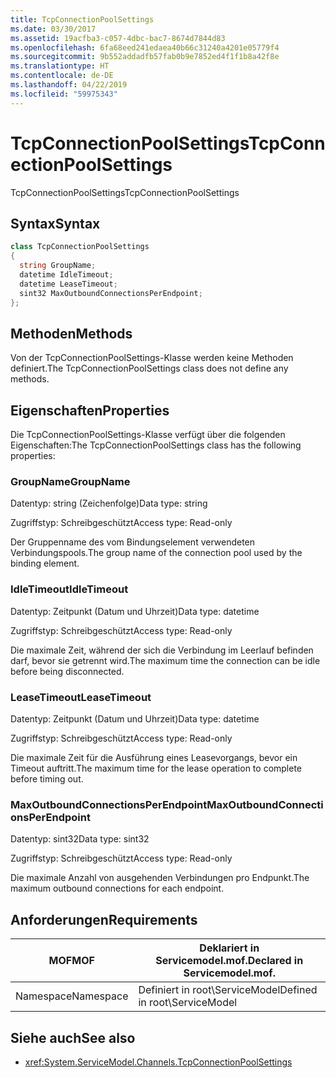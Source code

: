 ```yaml
---
title: TcpConnectionPoolSettings
ms.date: 03/30/2017
ms.assetid: 19acfba3-c057-4dbc-bac7-8674d7844d83
ms.openlocfilehash: 6fa68eed241edaea40b66c31240a4201e05779f4
ms.sourcegitcommit: 9b552addadfb57fab0b9e7852ed4f1f1b8a42f8e
ms.translationtype: HT
ms.contentlocale: de-DE
ms.lasthandoff: 04/22/2019
ms.locfileid: "59975343"
---
```

# <a name="tcpconnectionpoolsettings"></a><span data-ttu-id="32b54-102">TcpConnectionPoolSettings</span><span class="sxs-lookup"><span data-stu-id="32b54-102">TcpConnectionPoolSettings</span></span>
<span data-ttu-id="32b54-103">TcpConnectionPoolSettings</span><span class="sxs-lookup"><span data-stu-id="32b54-103">TcpConnectionPoolSettings</span></span>  
  
## <a name="syntax"></a><span data-ttu-id="32b54-104">Syntax</span><span class="sxs-lookup"><span data-stu-id="32b54-104">Syntax</span></span>  
  
```csharp
class TcpConnectionPoolSettings  
{  
  string GroupName;  
  datetime IdleTimeout;  
  datetime LeaseTimeout;  
  sint32 MaxOutboundConnectionsPerEndpoint;  
};  
```  
  
## <a name="methods"></a><span data-ttu-id="32b54-105">Methoden</span><span class="sxs-lookup"><span data-stu-id="32b54-105">Methods</span></span>  
 <span data-ttu-id="32b54-106">Von der TcpConnectionPoolSettings-Klasse werden keine Methoden definiert.</span><span class="sxs-lookup"><span data-stu-id="32b54-106">The TcpConnectionPoolSettings class does not define any methods.</span></span>  
  
## <a name="properties"></a><span data-ttu-id="32b54-107">Eigenschaften</span><span class="sxs-lookup"><span data-stu-id="32b54-107">Properties</span></span>  
 <span data-ttu-id="32b54-108">Die TcpConnectionPoolSettings-Klasse verfügt über die folgenden Eigenschaften:</span><span class="sxs-lookup"><span data-stu-id="32b54-108">The TcpConnectionPoolSettings class has the following properties:</span></span>  
  
### <a name="groupname"></a><span data-ttu-id="32b54-109">GroupName</span><span class="sxs-lookup"><span data-stu-id="32b54-109">GroupName</span></span>  
 <span data-ttu-id="32b54-110">Datentyp: string (Zeichenfolge)</span><span class="sxs-lookup"><span data-stu-id="32b54-110">Data type: string</span></span>  
  
 <span data-ttu-id="32b54-111">Zugriffstyp: Schreibgeschützt</span><span class="sxs-lookup"><span data-stu-id="32b54-111">Access type: Read-only</span></span>  
  
 <span data-ttu-id="32b54-112">Der Gruppenname des vom Bindungselement verwendeten Verbindungspools.</span><span class="sxs-lookup"><span data-stu-id="32b54-112">The group name of the connection pool used by the binding element.</span></span>  
  
### <a name="idletimeout"></a><span data-ttu-id="32b54-113">IdleTimeout</span><span class="sxs-lookup"><span data-stu-id="32b54-113">IdleTimeout</span></span>  
 <span data-ttu-id="32b54-114">Datentyp: Zeitpunkt (Datum und Uhrzeit)</span><span class="sxs-lookup"><span data-stu-id="32b54-114">Data type: datetime</span></span>  
  
 <span data-ttu-id="32b54-115">Zugriffstyp: Schreibgeschützt</span><span class="sxs-lookup"><span data-stu-id="32b54-115">Access type: Read-only</span></span>  
  
 <span data-ttu-id="32b54-116">Die maximale Zeit, während der sich die Verbindung im Leerlauf befinden darf, bevor sie getrennt wird.</span><span class="sxs-lookup"><span data-stu-id="32b54-116">The maximum time the connection can be idle before being disconnected.</span></span>  
  
### <a name="leasetimeout"></a><span data-ttu-id="32b54-117">LeaseTimeout</span><span class="sxs-lookup"><span data-stu-id="32b54-117">LeaseTimeout</span></span>  
 <span data-ttu-id="32b54-118">Datentyp: Zeitpunkt (Datum und Uhrzeit)</span><span class="sxs-lookup"><span data-stu-id="32b54-118">Data type: datetime</span></span>  
  
 <span data-ttu-id="32b54-119">Zugriffstyp: Schreibgeschützt</span><span class="sxs-lookup"><span data-stu-id="32b54-119">Access type: Read-only</span></span>  
  
 <span data-ttu-id="32b54-120">Die maximale Zeit für die Ausführung eines Leasevorgangs, bevor ein Timeout auftritt.</span><span class="sxs-lookup"><span data-stu-id="32b54-120">The maximum time for the lease operation to complete before timing out.</span></span>  
  
### <a name="maxoutboundconnectionsperendpoint"></a><span data-ttu-id="32b54-121">MaxOutboundConnectionsPerEndpoint</span><span class="sxs-lookup"><span data-stu-id="32b54-121">MaxOutboundConnectionsPerEndpoint</span></span>  
 <span data-ttu-id="32b54-122">Datentyp: sint32</span><span class="sxs-lookup"><span data-stu-id="32b54-122">Data type: sint32</span></span>  
  
 <span data-ttu-id="32b54-123">Zugriffstyp: Schreibgeschützt</span><span class="sxs-lookup"><span data-stu-id="32b54-123">Access type: Read-only</span></span>  
  
 <span data-ttu-id="32b54-124">Die maximale Anzahl von ausgehenden Verbindungen pro Endpunkt.</span><span class="sxs-lookup"><span data-stu-id="32b54-124">The maximum outbound connections for each endpoint.</span></span>  
  
## <a name="requirements"></a><span data-ttu-id="32b54-125">Anforderungen</span><span class="sxs-lookup"><span data-stu-id="32b54-125">Requirements</span></span>  
  
|<span data-ttu-id="32b54-126">MOF</span><span class="sxs-lookup"><span data-stu-id="32b54-126">MOF</span></span>|<span data-ttu-id="32b54-127">Deklariert in Servicemodel.mof.</span><span class="sxs-lookup"><span data-stu-id="32b54-127">Declared in Servicemodel.mof.</span></span>|  
|---------|-----------------------------------|  
|<span data-ttu-id="32b54-128">Namespace</span><span class="sxs-lookup"><span data-stu-id="32b54-128">Namespace</span></span>|<span data-ttu-id="32b54-129">Definiert in root\ServiceModel</span><span class="sxs-lookup"><span data-stu-id="32b54-129">Defined in root\ServiceModel</span></span>|  
  
## <a name="see-also"></a><span data-ttu-id="32b54-130">Siehe auch</span><span class="sxs-lookup"><span data-stu-id="32b54-130">See also</span></span>

- <xref:System.ServiceModel.Channels.TcpConnectionPoolSettings>
